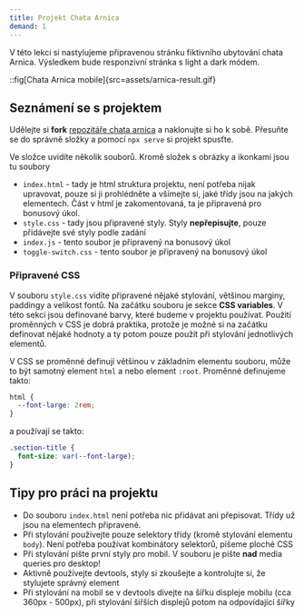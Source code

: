 ```yaml
---
title: Projekt Chata Arnica
demand: 1
---
```


V této lekci si nastylujeme připravenou stránku fiktivního ubytování chata Arnica.
Výsledkem bude responzivní stránka s light a dark módem.

::fig[Chata Arnica mobile]{src=assets/arnica-result.gif}

## Seznámení se s projektem

Udělejte si **fork** [repozitáře chata arnica](https://github.com/Czechitas-podklady-WEB/chata-arnica) a naklonujte si ho k sobě. Přesuňte se do správně složky a pomocí `npx serve` si projekt spusťte.

Ve složce uvidíte několik souborů. Kromě složek s obrázky a ikonkami jsou tu soubory

- `index.html` - tady je html struktura projektu, není potřeba nijak upravovat, pouze si ji prohlédněte a všímejte si, jaké třídy jsou na jakých elementech. Část v html je zakomentovaná, ta je připravená pro bonusový úkol.
- `style.css` - tady jsou připravené styly. Styly **nepřepisujte**, pouze přidávejte své styly podle zadání
- `index.js` - tento soubor je připravený na bonusový úkol
- `toggle-switch.css` - tento soubor je připravený na bonusový úkol

### Připravené CSS

V souboru `style.css` vidíte připravené nějaké stylování, většinou marginy, paddingy a velikost fontů. Na začátku souboru je sekce **CSS variables**. V této sekci jsou definované barvy, které budeme v projektu používat. Použití proměnných v CSS je dobrá praktika, protože je možné si na začátku definovat nějaké hodnoty a ty potom pouze použít při stylování jednotlivých elementů.

V CSS se proměnné definují většinou v základním elementu souboru, může to být samotný element `html` a nebo element `:root`. Proměnné definujeme takto:

```css
html {
  --font-large: 2rem;
}
```

a používají se takto:

```css
.section-title {
  font-size: var(--font-large);
}
```

## Tipy pro práci na projektu

- Do souboru `index.html` není potřeba nic přidávat ani přepisovat. Třídy už jsou na elementech připravené.
- Při stylování používejte pouze selektory třídy (kromě stylování elementu `body`). Není potřeba používat kombinátory selektorů, píšeme ploché CSS
- Při stylování pište první styly pro mobil. V souboru je pište **nad** media queries pro desktop!
- Aktivně používejte devtools, styly si zkoušejte a kontrolujte si, že stylujete správný element
- Při stylování na mobil se v devtools dívejte na šířku displeje mobilu (cca 360px - 500px), při stylování šiřších displejů potom na odpovídající šířky
